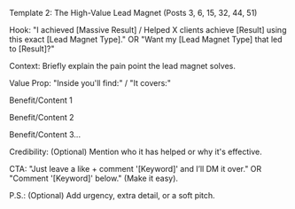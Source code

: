 Template 2: The High-Value Lead Magnet (Posts 3, 6, 15, 32, 44, 51)

Hook: "I achieved [Massive Result] / Helped X clients achieve [Result] using this exact [Lead Magnet Type]." OR "Want my [Lead Magnet Type] that led to [Result]?"

Context: Briefly explain the pain point the lead magnet solves.

Value Prop: "Inside you'll find:" / "It covers:"

Benefit/Content 1

Benefit/Content 2

Benefit/Content 3...

Credibility: (Optional) Mention who it has helped or why it's effective.

CTA: "Just leave a like + comment '[Keyword]' and I’ll DM it over." OR "Comment '[Keyword]' below." (Make it easy).

P.S.: (Optional) Add urgency, extra detail, or a soft pitch.
